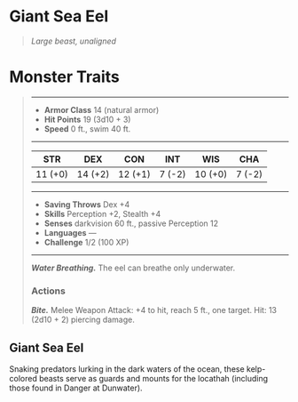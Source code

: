 # Giant Sea Eel
>*Large beast, unaligned*
# Monster Traits
>___
>- **Armor Class** 14 (natural armor)
>- **Hit Points** 19 (3d10 + 3)
>- **Speed** 0 ft., swim 40 ft.
>___
>|STR|DEX|CON|INT|WIS|CHA|
>|:---:|:---:|:---:|:---:|:---:|:---:|
>|11 (+0)|14 (+2)|12 (+1)|7 (-2)|10 (+0)|7 (-2)|
>___
>- **Saving Throws** Dex +4
>- **Skills** Perception +2, Stealth +4
>- **Senses** darkvision 60 ft., passive Perception 12
>- **Languages** —
>- **Challenge** 1/2 (100 XP)
>___
>***Water Breathing.*** The eel can breathe only underwater.  
>
>### Actions
>***Bite.*** Melee Weapon Attack: +4 to hit, reach 5 ft., one target. Hit: 13 (2d10 + 2) piercing damage.
## Giant Sea Eel
Snaking predators lurking in the dark waters of the ocean, these kelp-colored beasts serve as guards and mounts for the locathah (including those found in Danger at Dunwater).